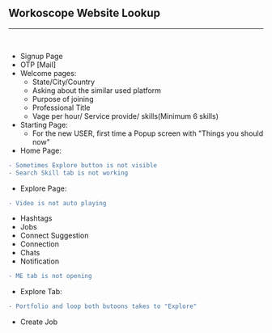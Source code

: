 ## Workoscope Website Lookup
***
<br/> 

* Signup Page 
* OTP [Mail] 
* Welcome pages:
	* State/City/Country
	* Asking about the similar used platform 
	* Purpose of joining 
	* Professional Title
	* Vage per hour/ Service provide/ skills(Minimum 6 skills)
* Starting Page:
	* For the new USER, first time a Popup screen with "Things you should now"
* Home Page:
```diff
- Sometimes Explore button is not visible  
- Search Skill tab is not working
```
* Explore Page:
```diff
- Video is not auto playing 
```
* Hashtags
* Jobs
* Connect Suggestion
* Connection 
* Chats
* Notification 
``` diff
- ME tab is not opening 
```
* Explore Tab:
``` diff
- Portfolio and loop both butoons takes to "Explore"
```
* Create Job

